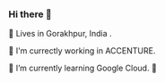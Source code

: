 ### Hi there 👋


📍 Lives in Gorakhpur, India .

🏦 I'm currectly working in ACCENTURE.

🌱 I’m currently learning Google Cloud.
:cherry_blossom:
